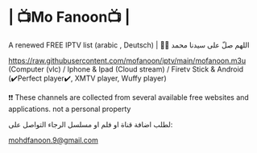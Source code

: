 # | 📺Mo Fanoon📺 |

A renewed FREE IPTV list (arabic , Deutsch)
 | 🤲🤲 اللهم صلّ على سيدنا محمد

https://raw.githubusercontent.com/mofanoon/iptv/main/mofanoon.m3u (Computer (vlc) / Iphone & Ipad (Cloud stream) / Firetv Stick & Android (✔️Perfect player✔️, XMTV player, Wuffy player) 

❗❗ These channels are collected from several available free websites and applications. not a personal property 


لطلب اضافة قناة او فلم او مسلسل الرجاء التواصل على:  

mohdfanoon.9@gmail.com
